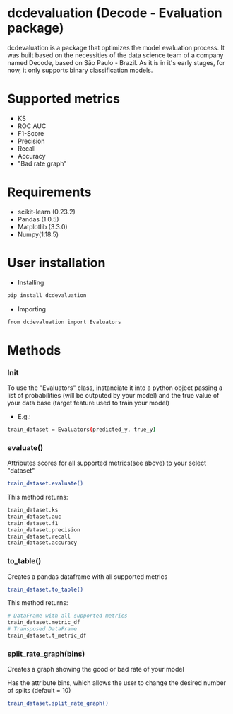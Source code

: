 # dcdevaluation (Decode - Evaluation package)
dcdevaluation is a package that optimizes the model evaluation process.
It was built based on the necessities of the data science team of a company named Decode, based on São Paulo - Brazil.
As it is in it's early stages, for now, it only supports binary classification models.

# Supported metrics
- KS
- ROC AUC
- F1-Score
- Precision
- Recall
- Accuracy
- "Bad rate graph"

# Requirements
- scikit-learn (0.23.2)
- Pandas (1.0.5)
- Matplotlib (3.3.0)
- Numpy(1.18.5)

# User installation
- Installing
```sh
pip install dcdevaluation
```
- Importing
```sh
from dcdevaluation import Evaluators
```
# Methods
### Init
To use the "Evaluators" class, instanciate it into a python object passing a list of probabilities (will be outputed by your model) and the true value of your data base (target feature used to train your model)
- E.g.:
``` sh
train_dataset = Evaluators(predicted_y, true_y)
```

### evaluate()
Attributes scores for all supported metrics(see above) to your select "dataset"
```sh
train_dataset.evaluate()
```
This method returns:
``` sh
train_dataset.ks
train_dataset.auc
train_dataset.f1
train_dataset.precision
train_dataset.recall
train_dataset.accuracy
```

### to_table()
Creates a pandas dataframe with all supported metrics
``` sh
train_dataset.to_table()
```
This method returns:
``` sh
# DataFrame with all supported metrics
train_dataset.metric_df
# Transposed DataFrame
train_dataset.t_metric_df
```
### split_rate_graph(bins)
Creates a graph showing the good or bad rate of your model

Has the attribute bins, which allows the user to change the desired number of splits (default = 10)

``` sh
train_dataset.split_rate_graph()
```


 
